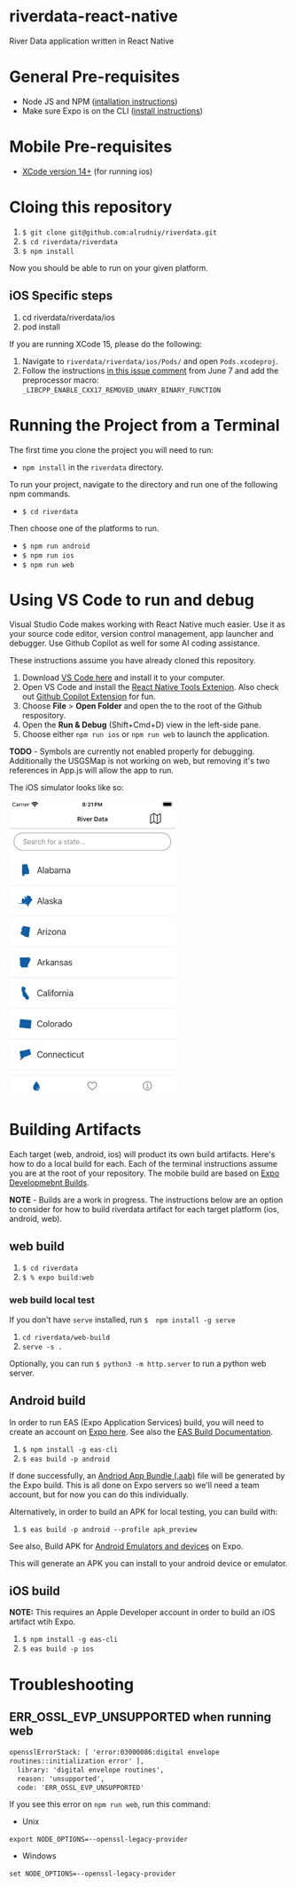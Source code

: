 # riverdata-react-native
River Data application written in React Native

# General Pre-requisites

* Node JS and NPM ([intallation instructions](https://docs.npmjs.com/downloading-and-installing-node-js-and-npm))
* Make sure Expo is on the CLI ([install instructions](https://docs.expo.dev/get-started/installation/#expo-cli))

# Mobile Pre-requisites

* [XCode version 14+](https://apps.apple.com/us/app/xcode/id497799835?mt=12/) (for running ios)

# Cloing this repository

1. `$ git clone git@github.com:alrudniy/riverdata.git`
1. `$ cd riverdata/riverdata`
1. `$ npm install`

Now you should be able to run on your given platform.

## iOS Specific steps

1. cd riverdata/riverdata/ios
1. pod install

If you are running XCode 15, please do the following:

1. Navigate to `riverdata/riverdata/ios/Pods/` and open `Pods.xcodeproj`.
1. Follow the instructions [in this issue comment](https://github.com/facebook/react-native/issues/37748) from June 7 and add the preprocessor macro: `_LIBCPP_ENABLE_CXX17_REMOVED_UNARY_BINARY_FUNCTION`

# Running the Project from a Terminal

The first time you clone the project you will need to run:

- `npm install` in the `riverdata` directory.

To run your project, navigate to the directory and run one of the following npm commands.

- `$ cd riverdata`

Then choose one of the platforms to run.

- `$ npm run android`
- `$ npm run ios`
- `$ npm run web`

# Using VS Code to run and debug

Visual Studio Code makes working with React Native much easier. Use it as your source code editor, version control management, app launcher and debugger. Use Github Copilot as well for some AI coding assistance. 

These instructions assume you have already cloned this repository.

1. Download [VS Code here](https://code.visualstudio.com/download) and install it to your computer.
1. Open VS Code and install the [React Native Tools Extenion](https://marketplace.visualstudio.com/items?itemName=msjsdiag.vscode-react-native). Also check out [Github Copilot Extension](https://marketplace.visualstudio.com/items?itemName=GitHub.copilot) for fun. 
1. Choose **File** > **Open Folder** and open the to the root of the Github respository.
1. Open the **Run & Debug** (Shift+Cmd+D) view in the left-side pane.
1. Choose either `npm run ios` or `npm run web` to launch the application.

**TODO** - Symbols are currently not enabled properly for debugging. Additionally the USGSMap is not working on web, but removing it's two references in App.js will allow the app to run.

The iOS simulator looks like so:

<img src="riverdata/docs/ios_simulator_launched.png" alt="Alt text" width="300" />


# Building Artifacts

Each target (web, android, ios) will product its own build artifacts. Here's how to do a local build for each. Each of the terminal instructions assume you are at the root of your repository. The mobile build are based on [Expo Developmebnt Builds](https://docs.expo.dev/develop/development-builds/introduction/). 

**NOTE** - Builds are a work in progress. The instructions below are an option to consider for how to build riverdata artifact for each target platform (ios, android, web). 

## web build

1. `$ cd riverdata`
2. `$ % expo build:web `

### web build local test

If you don't have `serve` installed, run `$  npm install -g serve`

1. `cd riverdata/web-build`
1. `serve -s .`

Optionally, you can run `$ python3 -m http.server` to run a python web server.

## Android build

In order to run EAS (Expo Application Services) build, you will need to create an account on [Expo here](https://expo.dev/). See also the [EAS Build Documentation](https://docs.expo.dev/build/introduction/).

1. `$ npm install -g eas-cli`
1. `$ eas build -p android`

If done successfully, an [Andriod App Bundle (.aab)](https://developer.android.com/guide/app-bundle/faq) file will be generated by the Expo build. This is all done on Expo servers so we'll need a team account, but for now you can do this individually.
 
Alternatively, in order to build an APK for local testing, you can build with:

1. `$ eas build -p android --profile apk_preview`  

See also, Build APK for [Android Emulators and devices](https://docs.expo.dev/build-reference/apk/) on Expo.

This will generate an APK you can install to your android device or emulator.

## iOS build

**NOTE:** This requires an Apple Developer account in order to build an iOS artifact wtih Expo.

1. `$ npm install -g eas-cli`
1. `$ eas build -p ios`

# Troubleshooting

## ERR_OSSL_EVP_UNSUPPORTED when running web

```
opensslErrorStack: [ 'error:03000086:digital envelope routines::initialization error' ],
  library: 'digital envelope routines',
  reason: 'unsupported',
  code: 'ERR_OSSL_EVP_UNSUPPORTED'
  ```

  If you see this error on `npm run web`, run this command:

  * Unix

  `export NODE_OPTIONS=--openssl-legacy-provider`

  * Windows

  `set NODE_OPTIONS=--openssl-legacy-provider`